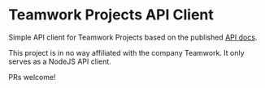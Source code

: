 # Teamwork Projects API Client

Simple API client for Teamwork Projects based on the published [API docs](https://developer.teamwork.com/projects/introduction/welcome-to-the-teamwork-projects-api).


This project is in no way affiliated with the company Teamwork. It only serves as a NodeJS API client.

PRs welcome!
